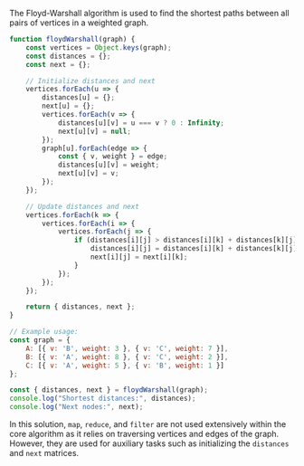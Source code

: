 The Floyd-Warshall algorithm is used to find the shortest paths between all pairs of vertices in a weighted graph.

```javascript
function floydWarshall(graph) {
    const vertices = Object.keys(graph);
    const distances = {};
    const next = {};

    // Initialize distances and next
    vertices.forEach(u => {
        distances[u] = {};
        next[u] = {};
        vertices.forEach(v => {
            distances[u][v] = u === v ? 0 : Infinity;
            next[u][v] = null;
        });
        graph[u].forEach(edge => {
            const { v, weight } = edge;
            distances[u][v] = weight;
            next[u][v] = v;
        });
    });

    // Update distances and next
    vertices.forEach(k => {
        vertices.forEach(i => {
            vertices.forEach(j => {
                if (distances[i][j] > distances[i][k] + distances[k][j]) {
                    distances[i][j] = distances[i][k] + distances[k][j];
                    next[i][j] = next[i][k];
                }
            });
        });
    });

    return { distances, next };
}

// Example usage:
const graph = {
    A: [{ v: 'B', weight: 3 }, { v: 'C', weight: 7 }],
    B: [{ v: 'A', weight: 8 }, { v: 'C', weight: 2 }],
    C: [{ v: 'A', weight: 5 }, { v: 'B', weight: 1 }]
};

const { distances, next } = floydWarshall(graph);
console.log("Shortest distances:", distances);
console.log("Next nodes:", next);
```

In this solution, `map`, `reduce`, and `filter` are not used extensively within the core algorithm as it relies on traversing vertices and edges of the graph. However, they are used for auxiliary tasks such as initializing the `distances` and `next` matrices.